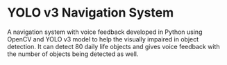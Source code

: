 # YOLO v3 Navigation System

A navigation system with voice feedback developed in Python using OpenCV and YOLO v3 model to help the visually impaired in object detection. It can detect 80 daily life objects and gives voice feedback with the number of objects being detected as well.
